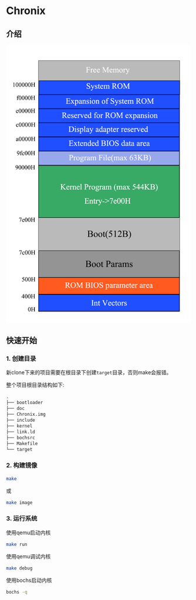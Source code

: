 # Chronix

## 介绍

![内存分布图](./doc/image/内存分布图.png)



## 快速开始

### 1. 创建目录

新clone下来的项目需要在根目录下创建`target`目录，否则make会报错。

整个项目根目录结构如下:

```
.
├── bootloader
├── doc
├── Chronix.img
├── include
├── kernel
├── link.ld
├── bochsrc
├── Makefile
└── target
```



### 2. 构建镜像

```bash
make
```

或

```bash
make image
```



### 3. 运行系统

使用qemu启动内核

```bash
make run
```

使用qemu调试内核

```bash
make debug
```



使用bochs启动内核

```bash
bochs -q
```





